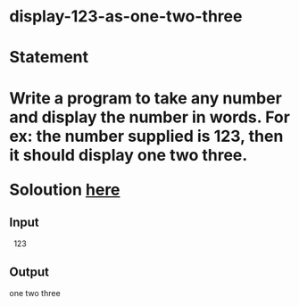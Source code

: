 # display-123-as-one-two-three
<h1>Statement<h1>
<p>Write a program to take any number and display the number in words. For ex: the number supplied is 123, then it should display one two three.</p>
 <p>Soloution <a target="_blank" href="https://github.com/Winay-Chowdary66/display-123-as-one-two-three/blob/main/123-as-one-two-three" title="Source Code">here</a></p>
  <h2>Input</h2>
  <p>&nbsp; 123</p>
  <h2>Output</h2>
  <p>one two three</p>
